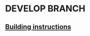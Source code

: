 # DEVELOP BRANCH
## [Building instructions](https://github.com/FabianMaas/TRNG/blob/dev/docs/models/Building_instructions.md)
